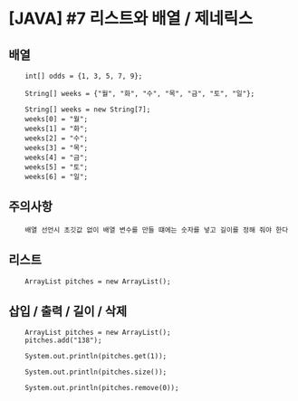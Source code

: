 # [JAVA] #7 리스트와 배열 / 제네릭스

## 배열
```
    int[] odds = {1, 3, 5, 7, 9};

    String[] weeks = {"월", "화", "수", "목", "금", "토", "일"};

    String[] weeks = new String[7];
    weeks[0] = "월";
    weeks[1] = "화";
    weeks[2] = "수";
    weeks[3] = "목";
    weeks[4] = "금";
    weeks[5] = "토";
    weeks[6] = "일";    
```

## 주의사항
```
    배열 선언시 초깃값 없이 배열 변수를 만들 떄에는 숫자를 넣고 길이를 정해 줘야 한다
```

## 리스트
```
    ArrayList pitches = new ArrayList();
```

## 삽입 / 출력 / 길이 / 삭제
```
    ArrayList pitches = new ArrayList();
    pitches.add("138");

    System.out.println(pitches.get(1));

    System.out.println(pitches.size());

    System.out.println(pitches.remove(0));
```